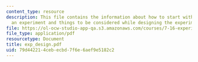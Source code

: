 ```yaml
---
content_type: resource
description: This file contains the information about how to start with carrying out
  an experiment and things to be considered while designing the experiment.
file: https://ol-ocw-studio-app-qa.s3.amazonaws.com/courses/7-16-experimental-molecular-biology-biotechnology-ii-spring-2005/79d442214cebecbd7f6e6aef9e5182c2_exp_design.pdf
file_type: application/pdf
resourcetype: Document
title: exp_design.pdf
uid: 79d44221-4ceb-ecbd-7f6e-6aef9e5182c2
---
```

